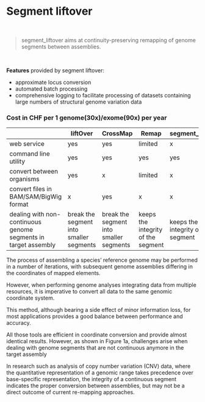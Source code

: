 # Segment liftover
<br/>

> segment_liftover aims at continuity-preserving remapping of genome segments between assemblies.
<br/>

**Features** provided by segment liftover:
*  approximate locus conversion
*  automated batch processing
*  comprehensive logging to facilitate processing of datasets containing large numbers of structural genome variation data



### Cost in CHF per 1 genome(30x)/exome(90x) per year
|  | liftOver| CrossMap | Remap | segment_liftover |
|--------|--------|-----------|-----------|-----------|
| web service | yes| yes | limited | x |
| command line utility | yes | yes | yes | yes |
| convert between organisms | yes | x | limited | x |
| convert files in BAM/SAM/BigWig format | x | yes | x | x | x |
| dealing with non-continuous genome segments in target assembly| break the segment into smaller segments | break the segment into smaller segments |  keeps the integrity of the segment | keeps the integrity of the segment |

The process of assembling a species’ reference genome may be performed in a number of iterations, with subsequent genome assemblies differing in the coordinates of mapped elements.


However, when performing genome analyses integrating data from multiple resources, it is imperative to convert all data to the same genomic coordinate system.

This method, although bearing a side effect of minor information loss, for most applications provides a good balance between performance and accuracy.

All those tools are efficient in coordinate conversion and provide almost identical results. However, as shown in Figure 1a, challenges arise when dealing with genome segments that are not continuous anymore in the target assembly

In research such as analysis of copy number variation (CNV) data, where the quantitative representation of a genomic range takes precedence over base-specific representation, the integrity of a continuous segment indicates the proper conversion between assemblies, but may not be a direct outcome of current re-mapping approaches.
